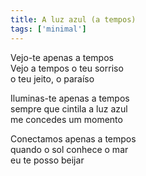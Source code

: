 ```yaml
---
title: A luz azul (a tempos)
tags: ['minimal']
---
```


Vejo-te apenas a tempos  
Vejo a tempos o teu sorriso  
o teu jeito, o paraíso  

Iluminas-te apenas a tempos  
sempre que cintila a luz azul  
me concedes um momento  

Conectamos apenas a tempos  
quando o sol conhece o mar  
eu te posso beijar  
